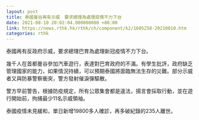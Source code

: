 ```yaml
---
layout: post
title: 泰國曼谷再有示威　要求總理為處理疫情不力下台
date: 2021-08-10 20:02:04.000000000 +08:00
link: https://news.rthk.hk/rthk/ch/component/k2/1605258-20210810.htm
categories: rthk
---
```


泰國再有反政府示威，要求總理巴育為處理新冠疫情不力下台。

幾千人在首都曼谷參加汽車遊行，表達對巴育政府的不滿。有學生批評，政府缺乏管理國家的能力，如果情況持續，可以預期泰國將面臨無法生存的災難。部分示威者又與防暴警察衝突，警方發射催淚彈驅散。

警方早前警告，根據防疫規定，所有公眾集會都是違法，揚言會採取行動，並在遊行開始前，拘捕最少11名示威領袖。

泰國疫情未見緩和，單日新增19800多人確診，再多破紀錄的235人離世。
